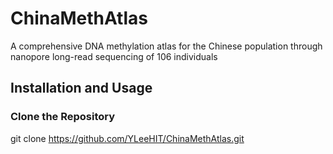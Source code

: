 # ChinaMethAtlas
A comprehensive DNA methylation atlas for the Chinese population through nanopore long-read sequencing of 106 individuals

## Installation and Usage

### Clone the Repository

git clone https://github.com/YLeeHIT/ChinaMethAtlas.git
